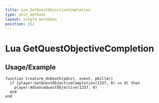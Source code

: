 ```yaml
---
title: Lua_GetQuestObjectiveCompletion
type: unit_methods
layout: single_markdown
position: 151
---
```


# Lua GetQuestObjectiveCompletion

## Usage/Example

```
function Creature_OnDeath(pUnit, event, pKiller)
  if (player:GetQuestObjectiveCompletion(1337, 0) == 0) then
    player:AdvanceQuestObjective(1337, 0)
  end
end
```
